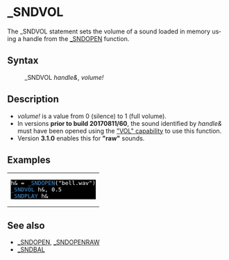 <style>pre.codeide, pre.outputfixed, .outputcrt0 { background-color: #000 !important; color: #FFF !important; }</style><!DOCTYPE html>
<html class="client-nojs" dir="ltr" lang="en">
<head>
<title>_SNDVOL - QB64 Phoenix Edition Wiki</title>
</head>
<body class="mediawiki ltr sitedir-ltr mw-hide-empty-elt ns-0 ns-subject page-SNDVOL rootpage-SNDVOL skin-vector action-view skin-vector-legacy vector-feature-language-in-header-enabled vector-feature-language-in-main-page-header-disabled vector-feature-language-alert-in-sidebar-disabled vector-feature-sticky-header-disabled vector-feature-sticky-header-edit-disabled vector-feature-table-of-contents-disabled vector-feature-visual-enhancement-next-disabled">
<div class="mw-body" id="content" role="main">
<a id="top"></a>
<h1 class="firstHeading mw-first-heading" id="firstHeading">_SNDVOL</h1>
<div class="vector-body" id="bodyContent">
<div class="mw-body-content mw-content-ltr" dir="ltr" id="mw-content-text" lang="en"><div class="mw-parser-output"><p>The <a class="mw-selflink selflink">_SNDVOL</a> statement sets the volume of a sound loaded in memory using a handle from the <a href="SNDOPEN" title="SNDOPEN">_SNDOPEN</a> function.
</p>
<h2><span class="mw-headline" id="Syntax">Syntax</span></h2>
<dl><dd><a class="mw-selflink selflink">_SNDVOL</a> <i>handle&amp;</i>, <i>volume!</i></dd></dl>
<p>
</p>
<h2><span class="mw-headline" id="Description">Description</span></h2>
<ul><li><i>volume!</i> is a value from 0 (silence) to 1 (full volume).</li>
<li>In versions <b>prior to build 20170811/60</b>, the sound identified by <i>handle&amp;</i> must have been opened using the <a href="SNDOPEN" title="SNDOPEN">"VOL" capability</a> to use this function.</li>
<li>Version <b>3.1.0</b> enables this for <b>"raw"</b> sounds.</li></ul>
<p>
</p>
<h2><span class="mw-headline" id="Examples">Examples</span></h2>
<table cellpadding="15px" width="100%">
<tbody><tr>
<td><pre class="codeide">h&amp; = <a href="SNDOPEN" title="SNDOPEN"><span style="color:#4593D8;">_SNDOPEN</span></a>("bell.wav")
<a class="mw-selflink selflink"><span style="color:#4593D8;">_SNDVOL</span></a> h&amp;, 0.5
<a href="SNDPLAY" title="SNDPLAY"><span style="color:#4593D8;">_SNDPLAY</span></a> h&amp;
</pre>
</td></tr></tbody></table>
<p>
</p>
<h2><span class="mw-headline" id="See_also">See also</span></h2>
<ul><li><a href="SNDOPEN" title="SNDOPEN">_SNDOPEN</a>, <a href="SNDOPENRAW" title="SNDOPENRAW">_SNDOPENRAW</a></li>
<li><a href="SNDBAL" title="SNDBAL">_SNDBAL</a></li></ul>
<p>
</p>
<!-- 
NewPP limit report
Cached time: 20240715062508
Cache expiry: 86400
Reduced expiry: false
Complications: [show‐toc]
CPU time usage: 0.029 seconds
Real time usage: 0.059 seconds
Preprocessor visited node count: 58/1000000
Post‐expand include size: 863/2097152 bytes
Template argument size: 74/2097152 bytes
Highest expansion depth: 3/100
Expensive parser function count: 0/100
Unstrip recursion depth: 0/20
Unstrip post‐expand size: 0/5000000 bytes
-->
<!--
Transclusion expansion time report (%,ms,calls,template)
100.00%   27.168      1 -total
 24.04%    6.531      4 Template:Parameter
 12.29%    3.339      1 Template:PageSyntax
  9.85%    2.676      1 Template:PageDescription
  8.70%    2.365      1 Template:PageExamples
  8.69%    2.360      1 Template:CodeStart
  8.61%    2.338      3 Template:Cl
  8.14%    2.212      1 Template:CodeEnd
  8.10%    2.200      1 Template:PageSeeAlso
  6.85%    1.861      1 Template:PageNavigation
-->
<!-- Saved in parser cache with key qb64pnix_mw19894-mwmb_:pcache:idhash:350-0!canonical and timestamp 20240715062508 and revision id 8589.
 -->
</div>
</div>
</div>
</div>
</body>
</html>